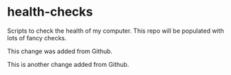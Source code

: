 # health-checks
Scripts to check the health of my computer.
This repo will be populated with lots of fancy checks.

This change was added from Github.

This is another change added from Github.
